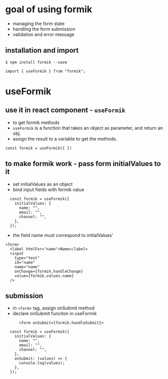 # goal of using formik
- managing the form state
- handling the form submission
- validation and error message

## installation and import

```
$ npm install formik --save
```

```
import { useFormik } from "formik";
```

# useFormik

## use it in react component - `useFormik`
- to get formik methods
- `useFormik` is a function that takes an object as parameter, and return an obj.
-  assign the result to a variable to get the methods.
```
const formik = useFormik({ })
```

## to make formik work - pass form initialValues to it
- set initialValues as an object
- bind input fields with formik value
```
  const formik = useFormik({
    initialValues: {
      name: "",
      email: "",
      channel: "",
    },
  });
```
- the field name must correspond to initialValues'

```
<form>
  <label htmlFor="name">Name</label>
  <input
    type="text"
    id="name"
    name="name"
    onChange={formik.handleChange}
    value={formik.values.name}
  />
 ```
 
 ## submission
 - in `<form>` tag, assign onSubmit method
 - declare onSubmit funciton in useFormik

```
      <form onSubmit={formik.handleSubmit}>
```

```
  const formik = useFormik({
    initialValues: {
      name: "",
      email: "",
      channel: "",
    },
    onSubmit: (values) => {
      console.log(values);
    },
  });
  ```
 
